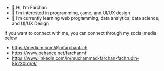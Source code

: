 - 👋 Hi, I’m Farchan
- 👀 I’m interested in programming, game, and UI/UX design
- 🌱 I’m currently learning web programming, data analytics, data science, and UI/UX Design

If you want to connect with me, you can connect through my social media below
- https://medium.com/@mfarchanfach
- https://www.behance.net/farchanmf
- https://www.linkedin.com/in/muchammad-farchan-fachrudin-85230b1b9/

<!---
MFarchanF/MFarchanF is a ✨ special ✨ repository because its `README.md` (this file) appears on your GitHub profile.
You can click the Preview link to take a look at your changes.
--->
